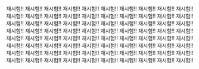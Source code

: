 재시험!! 재시험!! 재시험!! 재시험!! 재시험!! 재시험!! 재시험!! 재시험!! 재시험!! 재시험!! 재시험!! 재시험!! 재시험!! 재시험!! 재시험!! 재시험!! 재시험!! 재시험!! 재시험!! 재시험!! 재시험!! 재시험!! 재시험!! 재시험!! 재시험!! 재시험!! 재시험!! 재시험!! 재시험!! 재시험!! 재시험!! 재시험!! 재시험!! 재시험!! 재시험!! 재시험!! 재시험!! 재시험!! 재시험!! 재시험!! 재시험!! 재시험!! 재시험!! 재시험!! 재시험!! 재시험!! 재시험!! 재시험!! 재시험!! 재시험!! 재시험!! 재시험!! 재시험!! 재시험!! 재시험!! 재시험!! 재시험!! 재시험!! 재시험!! 재시험!! 재시험!! 재시험!! 재시험!! 재시험!! 재시험!! 재시험!! 재시험!! 재시험!! 재시험!! 재시험!! 재시험!! 재시험!! 재시험!! 재시험!! 재시험!! 재시험!! 재시험!! 재시험!! 재시험!! 재시험!! 
